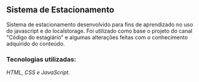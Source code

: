 <h2>Sistema de Estacionamento</h2>
Sistema de estacionamento desenvolvido para fins de aprendizado no uso do javascript e do localstorage. Foi utilizado como base o projeto do canal "Código do estagiário" e algumas alterações feitas com o conhecimento adquirido do conteúdo.<br>
<h3>Tecnologias utilizadas:</h3> <i>HTML, CSS e JavaScript.</i>
